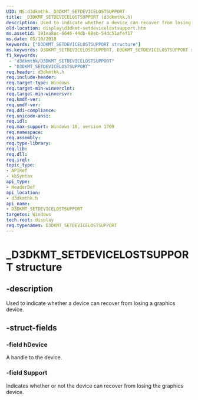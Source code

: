 ```yaml
---
UID: NS:d3dkmthk._D3DKMT_SETDEVICELOSTSUPPORT
title: _D3DKMT_SETDEVICELOSTSUPPORT (d3dkmthk.h)
description: Used to indicate whether a device can recover from losing a graphics device.
old-location: display\d3dkmt-setdevicelostsupport.htm
ms.assetid: 191ea8ac-6646-44db-88eb-54dc51afef17
ms.date: 05/10/2018
keywords: ["D3DKMT_SETDEVICELOSTSUPPORT structure"]
ms.keywords: D3DKMT_SETDEVICELOSTSUPPORT, D3DKMT_SETDEVICELOSTSUPPORT structure [Display Devices], _D3DKMT_SETDEVICELOSTSUPPORT, d3dkmthk/D3DKMT_SETDEVICELOSTSUPPORT, display.d3dkmt-setdevicelostsupport
f1_keywords:
 - "d3dkmthk/D3DKMT_SETDEVICELOSTSUPPORT"
 - "D3DKMT_SETDEVICELOSTSUPPORT"
req.header: d3dkmthk.h
req.include-header:
req.target-type: Windows
req.target-min-winverclnt:
req.target-min-winversvr:
req.kmdf-ver:
req.umdf-ver:
req.ddi-compliance:
req.unicode-ansi:
req.idl:
req.max-support: Windows 10, version 1709
req.namespace:
req.assembly:
req.type-library:
req.lib:
req.dll:
req.irql:
topic_type:
- APIRef
- kbSyntax
api_type:
- HeaderDef
api_location:
- d3dkmthk.h
api_name:
- D3DKMT_SETDEVICELOSTSUPPORT
targetos: Windows
tech.root: display
req.typenames: D3DKMT_SETDEVICELOSTSUPPORT
---
```


# _D3DKMT_SETDEVICELOSTSUPPORT structure


## -description


Used to indicate whether a device can recover from losing a graphics device.


## -struct-fields




### -field hDevice

A handle to the device.


### -field Support

Indicates whether or not the device can recover from losing the graphics device.

